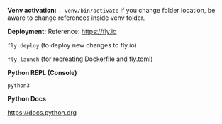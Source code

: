 **Venv activation:**
`. venv/bin/activate`
If you change folder location, be aware to change references inside venv folder.

**Deployment:**
Reference: https://fly.io

`fly deploy` (to deploy new changes to fly.io)

`fly launch` (for recreating Dockerfile and fly.toml)

**Python REPL (Console)**

`python3`

**Python Docs**

https://docs.python.org



